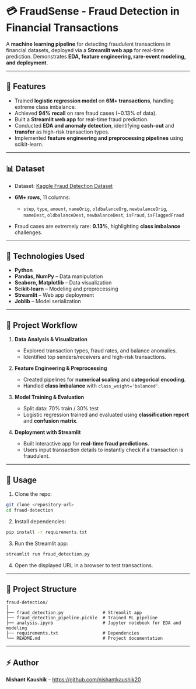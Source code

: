 # 💳 FraudSense - Fraud Detection in Financial Transactions

A **machine learning pipeline** for detecting fraudulent transactions in financial datasets, deployed via a **Streamlit web app** for real-time prediction. Demonstrates **EDA, feature engineering, rare-event modeling, and deployment**.

---

## 🚀 Features

* Trained **logistic regression model** on **6M+ transactions**, handling extreme class imbalance.
* Achieved **94% recall** on rare fraud cases (~0.13% of data).
* Built a **Streamlit web app** for real-time fraud prediction.
* Conducted **EDA and anomaly detection**, identifying **cash-out** and **transfer** as high-risk transaction types.
* Implemented **feature engineering and preprocessing pipelines** using scikit-learn.

---

## 📊 Dataset

* Dataset: [Kaggle Fraud Detection Dataset](#)
* **6M+ rows**, 11 columns:

  * `step`, `type`, `amount`, `nameOrig`, `oldbalanceOrg`, `newbalanceOrig`, `nameDest`, `oldbalanceDest`, `newbalanceDest`, `isFraud`, `isFlaggedFraud`
* Fraud cases are extremely rare: **0.13%**, highlighting **class imbalance** challenges.

---

## 🔧 Technologies Used

* **Python**
* **Pandas, NumPy** – Data manipulation
* **Seaborn, Matplotlib** – Data visualization
* **Scikit-learn** – Modeling and preprocessing
* **Streamlit** – Web app deployment
* **Joblib** – Model serialization

---

## 📝 Project Workflow

1. **Data Analysis & Visualization**

   * Explored transaction types, fraud rates, and balance anomalies.
   * Identified top senders/receivers and high-risk transactions.

2. **Feature Engineering & Preprocessing**

   * Created pipelines for **numerical scaling** and **categorical encoding**.
   * Handled **class imbalance** with `class_weight='balanced'`.

3. **Model Training & Evaluation**

   * Split data: 70% train / 30% test
   * Logistic regression trained and evaluated using **classification report** and **confusion matrix**.

4. **Deployment with Streamlit**

   * Built interactive app for **real-time fraud predictions**.
   * Users input transaction details to instantly check if a transaction is fraudulent.

---

## 🎯 Usage

1. Clone the repo:

```bash
git clone <repository-url>
cd fraud-detection
```

2. Install dependencies:

```bash
pip install -r requirements.txt
```

3. Run the Streamlit app:

```bash
streamlit run fraud_detection.py
```

4. Open the displayed URL in a browser to test transactions.

---

## 📂 Project Structure

```
fraud-detection/
│
├── fraud_detection.py               # Streamlit app
├── fraud_detection_pipeline.pickle  # Trained ML pipeline
├── analysis.ipynb                   # Jupyter notebook for EDA and modeling
├── requirements.txt                 # Dependencies
└── README.md                        # Project documentation
```

---

## ⚡ Author

**Nishant Kaushik** – https://github.com/nishantkaushik20
